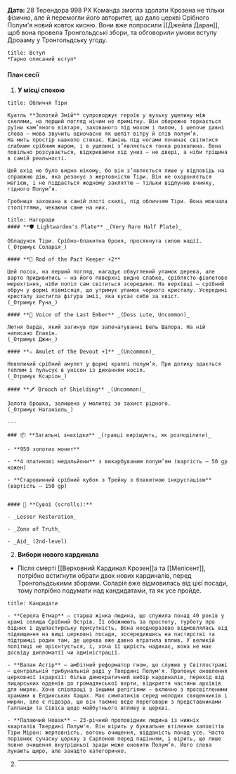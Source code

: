 **Дата:** 28 Терендора 998 РХ
Команда змогла здолати Крозена не тільки фізично, але й перемогли його авторитет, що дало церкві Срібного Полум'я новий ковток кисню. Вони вже попросили [[Джейла Даран]], щоб вона провела Тронгольдські збори, та обговорили умови вступу Дроааму у Тронгольдську угоду.
```ad-note
title: Вступ
*Гарно описаний вступ*
```
#### План сесії
1. **У місці спокою**
```ad-abstract
title: Обличчя Тіри

Куатль **Золотий Змій** супроводжує героїв у вузьку ущелину між скелями, на перший погляд нічим не примітну. Він обережно торкається руїни кам’яного вівтаря, захованого під мохом і пилом, і шепоче давні слова — мова звучить одночасно як шепіт вітру й спів полум’я.
На мить простір навколо стихає. Камінь під ногами починає світитися слабким срібним жаром, і в ущелині з’являється тонка розколина. Вона повільно розсувається, відкриваючи хід униз — не двері, а ніби тріщина в самій реальності.

Цей вхід не було видно нікому, бо він з’являється лише у відповідь на справжню дію, яка резонує з жертовністю Тіри. Він не охороняється магією, і не піддається жодному закляттю — тільки відлунню вчинку, гідного Полум’я.

Гробниця захована в самій плоті скелі, під обличчям Тіри. Вона мовчала століттями, чекаючи саме на них.
```

```ad-note
title: Нагороди
#### **🛡 Lightwarden's Plate** _(Very Rare Half Plate)_

Обладунок Тіри. Срібно-блакитна броня, просякнута силою надії.  
(_Отримує Соларія_)

#### **🔮 Rod of the Pact Keeper +2**

Цей посох, на перший погляд, нагадує обвуглений уламок дерева, але варто придивитись — на його поверхні видно слабке, сріблясто-фіолетове мерехтіння, ніби попіл сам світиться зсередини. На верхівці — срібний обруч у формі півмісяця, що утримує уламок чорного кристалу. Усередині кристалу застигла фігура змії, яка кусає себе за хвіст.
(_Отримує Руна_)

#### **🎵 Voice of the Last Ember** _(Doss Lute, Uncommon)_

Лютня барда, який загинув при запечатуванні Бель Шалора. На ній написано Елавін.
(_Отримує Джин_)

#### **⚔ Amulet of the Devout +1** _(Uncommon)_

Невеликий срібний амулет у формі краплі полум’я. При дотику здається теплим і пульсує в унісон із диханням носія. 
(_Отримує Ксаріон_)

#### **🗡 Brooch of Shielding** _(Uncommon)_

Золота брошка, залишена у молитві за захист рідного.  
(_Отримує Натаніель_)

---

### 📦 **Загальні знахідки** _(гравці вирішують, як розподілити)_

- **950 золотих монет**
    
- **4 платинові медальйони** з викарбуваним полум’ям (вартість — 50 gp кожен)
    
- **Старовинний срібний кубок з Трейну з блакитною інкрустацією** (вартість — 150 gp)
    

#### 📜 **Сувої (scrolls):**

- _Lesser Restoration_
    
- _Zone of Truth_
    
- _Aid_ (2nd-level)
```
2. **Вибори нового кардинала**
- Після смерті [[Верховний Кардинал Крозен]]а та [[Мелісент]], потрібно встигнути обрати двох нових кардиналів, перед Тронгольдськими зборами. Соларія вже відмовилась від цієї посади, тому потрібно подумати над кандидатами, та як усе пройде.
```ad-note
title: Кандидати

- **Серела Етмар** — старша жінка людина, що служила понад 40 років у храмі селища Срібний Острів. Її обожнюють за простоту, турботу про бідних і душпастирську присутність. Вона неодноразово відмовлялась від підвищення на вищі церковні посади, зосередившись на пастирстві та підтримці родин там, де церква вже давно втратила вплив. У великій політиці не орієнтується, і, хоча її щирість надихає, вона не має досвіду дипломатії чи адміністрації.

- **Валан Астір** — амбітний реформатор гном, що служив у Світлостражі — центральній трибунальній раді у Твердині Полум'я. Пропонує оновлення церковної ієрархії: більш демократичний вибір кардиналів, перехід від лицарських орденів до громадянської варти, відкриття частини архівів для мирян. Хоче співпраці з іншими релігіями — включно з просвітленими храмами в Елдинських Хащах. Має симпатиків серед молодих священників і мирян, але є підозра, що він таємно веде переговори з представниками Галланди та Сівіса щодо майбутнього впливу в церкві.

- **Палаючий Новак** — 23-річний проповідник людина із нижніх кварталів Твердині Полум'я. Він вірить у буквальне втілення заповітів Тіри Мірон: жертовність, вогонь очищення, відданість понад усе. Часто порівнює сучасну церкву з Сарлоною перед падінням, і вірить, що лише повне очищення внутрішньої зради може оновити Полум’я. Його слова лунають щиро, але занадто категорично.
```
2. ****